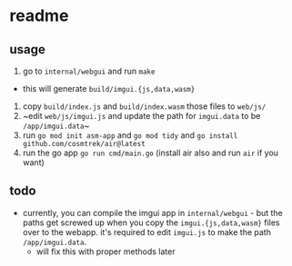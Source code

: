 # readme

## usage
1. go to `internal/webgui` and run `make`
  - this will generate `build/imgui.{js,data,wasm}`
1. copy `build/index.js` and `build/index.wasm` those files to `web/js/`
1. ~edit `web/js/imgui.js` and update the path for `imgui.data` to be `/app/imgui.data`~
1. run `go mod init asm-app` and `go mod tidy` and `go install github.com/cosmtrek/air@latest`
1. run the go app `go run cmd/main.go` (install air also and run `air` if you want)

## todo
- currently, you can compile the imgui app in `internal/webgui` - but the paths get screwed up when you copy the `imgui.{js,data,wasm}` files over to the webapp. it's required to edit `imgui.js` to make the path `/app/imgui.data`.
  - will fix this with proper methods later
